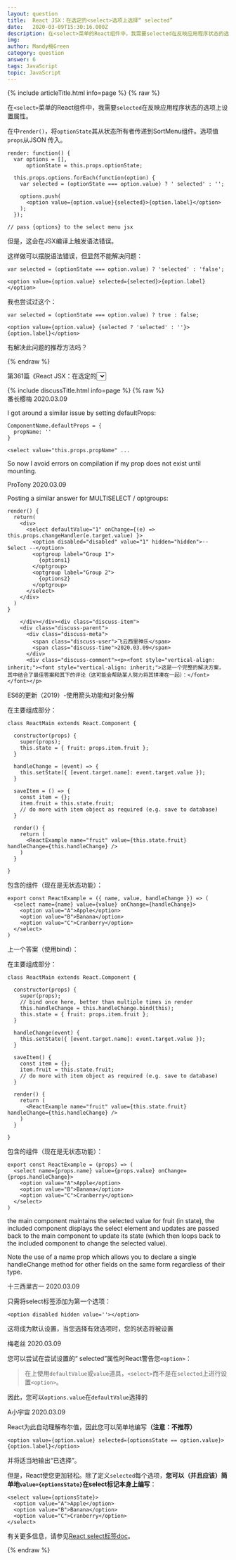 ```yaml
---
layout: question
title:  React JSX：在选定的<select>选项上选择“ selected”
date:   2020-03-09T15:30:16.000Z
description: 在<select>菜单的React组件中，我需要selected在反映应用程序状态的选项上设置属性。在中render()，将optionState其从...
img: 
author: Mandy梅Green
category: question
answer: 6
tags: JavaScript
topic: JavaScript
---
```

<div class="article-root">
  <div class="article">
    {% include articleTitle.html info=page %}
    {% raw %}
    <div class="article-content"><p><font style="vertical-align: inherit;"><font style="vertical-align: inherit;">在</font></font><code>&lt;select&gt;</code><font style="vertical-align: inherit;"><font style="vertical-align: inherit;">菜单</font><font style="vertical-align: inherit;">的React组件中</font><font style="vertical-align: inherit;">，我需要</font></font><code>selected</code><font style="vertical-align: inherit;"><font style="vertical-align: inherit;">在反映应用程序状态的选项上</font><font style="vertical-align: inherit;">设置</font><font style="vertical-align: inherit;">属性。</font></font></p>

<p><font style="vertical-align: inherit;"><font style="vertical-align: inherit;">在中</font></font><code>render()</code><font style="vertical-align: inherit;"><font style="vertical-align: inherit;">，将</font></font><code>optionState</code><font style="vertical-align: inherit;"><font style="vertical-align: inherit;">其从状态所有者传递到SortMenu组件。</font><font style="vertical-align: inherit;">选项值</font></font><code>props</code><font style="vertical-align: inherit;"><font style="vertical-align: inherit;">从JSON </font><font style="vertical-align: inherit;">传入</font><font style="vertical-align: inherit;">。</font></font></p>

<pre><code>render: function() {<font></font>
  var options = [],<font></font>
      optionState = this.props.optionState;<font></font>
<font></font>
  this.props.options.forEach(function(option) {<font></font>
    var selected = (optionState === option.value) ? ' selected' : '';<font></font>
<font></font>
    options.push(<font></font>
      &lt;option value={option.value}{selected}&gt;{option.label}&lt;/option&gt;<font></font>
    );<font></font>
  });<font></font>
<font></font>
// pass {options} to the select menu jsx<font></font>
</code></pre>

<p><font style="vertical-align: inherit;"><font style="vertical-align: inherit;">但是，这会在JSX编译上触发语法错误。</font></font></p>

<p><font style="vertical-align: inherit;"><font style="vertical-align: inherit;">这样做可以摆脱语法错误，但显然不能解决问题：</font></font></p>

<pre><code>var selected = (optionState === option.value) ? 'selected' : 'false';<font></font>
<font></font>
&lt;option value={option.value} selected={selected}&gt;{option.label}&lt;/option&gt;<font></font>
</code></pre>

<p><font style="vertical-align: inherit;"><font style="vertical-align: inherit;">我也尝试过这个：</font></font></p>

<pre><code>var selected = (optionState === option.value) ? true : false;<font></font>
<font></font>
&lt;option value={option.value} {selected ? 'selected' : ''}&gt;{option.label}&lt;/option&gt;<font></font>
</code></pre>

<p><font style="vertical-align: inherit;"><font style="vertical-align: inherit;">有解决此问题的推荐方法吗？</font></font></p></div>
    {% endraw %}
  </div>
  <p class="winter_mark">第361篇《React JSX：在选定的<select>选项上选择“ selected”》来自Winter(https://github.com/aiyld/aiyld.github.io)的站点</p>
  <div class="discuss-wrapper">
    {% include discussTitle.html info=page %}
    {% raw %}
    <div class="discuss-item">
        <div class="discuss-parent">
          <div class="discuss-meta">
            <span class="discuss-user">番长樱梅</span>
            <span class="discuss-time">2020.03.09</span>
          </div>
          <div class="discuss-comment"><p>I got around a similar issue by setting defaultProps:</p>

<pre><code>ComponentName.defaultProps = {<font></font>
  propName: ''<font></font>
}<font></font>
</code></pre>

<p><code>&lt;select value="this.props.propName" ...</code></p>

<p>So now I avoid errors on compilation if my prop does not exist until mounting.</p></div>
        </div></div><div class="discuss-item">
        <div class="discuss-parent">
          <div class="discuss-meta">
            <span class="discuss-user">ProTony</span>
            <span class="discuss-time">2020.03.09</span>
          </div>
          <div class="discuss-comment"><p>Posting a similar answer for MULTISELECT / optgroups:</p>

<pre><code>render() {<font></font>
  return(<font></font>
    &lt;div&gt;<font></font>
      &lt;select defaultValue="1" onChange={(e) =&gt; this.props.changeHandler(e.target.value) }&gt;<font></font>
        &lt;option disabled="disabled" value="1" hidden="hidden"&gt;-- Select --&lt;/option&gt;<font></font>
        &lt;optgroup label="Group 1"&gt;<font></font>
          {options1}<font></font>
        &lt;/optgroup&gt;<font></font>
        &lt;optgroup label="Group 2"&gt;<font></font>
          {options2}<font></font>
        &lt;/optgroup&gt;<font></font>
      &lt;/select&gt;<font></font>
    &lt;/div&gt;<font></font>
  )<font></font>
}<font></font>
</code></pre></div>
        </div></div><div class="discuss-item">
        <div class="discuss-parent">
          <div class="discuss-meta">
            <span class="discuss-user">飞云西里神乐</span>
            <span class="discuss-time">2020.03.09</span>
          </div>
          <div class="discuss-comment"><p><font style="vertical-align: inherit;"><font style="vertical-align: inherit;">这是一个完整的解决方案，其中结合了最佳答案和其下的评论（这可能会帮助某人努力将其拼凑在一起）：</font></font></p>

<p><font style="vertical-align: inherit;"><font style="vertical-align: inherit;">ES6的更新（2019）-使用箭头功能和对象分解</font></font></p>

<p><font style="vertical-align: inherit;"><font style="vertical-align: inherit;">在主要组成部分：</font></font></p>

<pre><code>class ReactMain extends React.Component {<font></font>
<font></font>
  constructor(props) {<font></font>
    super(props);<font></font>
    this.state = { fruit: props.item.fruit };<font></font>
  }<font></font>
<font></font>
  handleChange = (event) =&gt; {<font></font>
    this.setState({ [event.target.name]: event.target.value });<font></font>
  }<font></font>
<font></font>
  saveItem = () =&gt; {<font></font>
    const item = {};<font></font>
    item.fruit = this.state.fruit;<font></font>
    // do more with item object as required (e.g. save to database)<font></font>
  }<font></font>
<font></font>
  render() {<font></font>
    return (<font></font>
      &lt;ReactExample name="fruit" value={this.state.fruit} handleChange={this.handleChange} /&gt;<font></font>
    )<font></font>
  }<font></font>
<font></font>
}<font></font>
</code></pre>

<p><font style="vertical-align: inherit;"><font style="vertical-align: inherit;">包含的组件（现在是无状态功能）：</font></font></p>

<pre><code>export const ReactExample = ({ name, value, handleChange }) =&gt; (<font></font>
  &lt;select name={name} value={value} onChange={handleChange}&gt;<font></font>
    &lt;option value="A"&gt;Apple&lt;/option&gt;<font></font>
    &lt;option value="B"&gt;Banana&lt;/option&gt;<font></font>
    &lt;option value="C"&gt;Cranberry&lt;/option&gt;<font></font>
  &lt;/select&gt;<font></font>
)<font></font>
</code></pre>

<p><font style="vertical-align: inherit;"><font style="vertical-align: inherit;">上一个答案（使用bind）：</font></font></p>

<p><font style="vertical-align: inherit;"><font style="vertical-align: inherit;">在主要组成部分：</font></font></p>

<pre><code>class ReactMain extends React.Component {<font></font>
<font></font>
  constructor(props) {<font></font>
    super(props);<font></font>
    // bind once here, better than multiple times in render<font></font>
    this.handleChange = this.handleChange.bind(this);<font></font>
    this.state = { fruit: props.item.fruit };<font></font>
  }<font></font>
<font></font>
  handleChange(event) {<font></font>
    this.setState({ [event.target.name]: event.target.value });<font></font>
  }<font></font>
<font></font>
  saveItem() {<font></font>
    const item = {};<font></font>
    item.fruit = this.state.fruit;<font></font>
    // do more with item object as required (e.g. save to database)<font></font>
  }<font></font>
<font></font>
  render() {<font></font>
    return (<font></font>
      &lt;ReactExample name="fruit" value={this.state.fruit} handleChange={this.handleChange} /&gt;<font></font>
    )<font></font>
  }<font></font>
<font></font>
}<font></font>
</code></pre>

<p><font style="vertical-align: inherit;"><font style="vertical-align: inherit;">包含的组件（现在是无状态功能）：</font></font></p>

<pre><code>export const ReactExample = (props) =&gt; (<font></font>
  &lt;select name={props.name} value={props.value} onChange={props.handleChange}&gt;<font></font>
    &lt;option value="A"&gt;Apple&lt;/option&gt;<font></font>
    &lt;option value="B"&gt;Banana&lt;/option&gt;<font></font>
    &lt;option value="C"&gt;Cranberry&lt;/option&gt;<font></font>
  &lt;/select&gt;<font></font>
)<font></font>
</code></pre>

<p>the main component maintains the selected value for fruit (in state), the included component displays the select element and updates are passed back to the main component to update its state (which then loops back to the included component to change the selected value).</p>

<p>Note the use of a name prop which allows you to declare a single handleChange method for other fields on the same form regardless of their type.</p></div>
        </div></div><div class="discuss-item">
        <div class="discuss-parent">
          <div class="discuss-meta">
            <span class="discuss-user">十三西里古一</span>
            <span class="discuss-time">2020.03.09</span>
          </div>
          <div class="discuss-comment"><p><font style="vertical-align: inherit;"><font style="vertical-align: inherit;">只需将select标签添加为第一个选项：</font></font></p>

<pre><code>&lt;option disabled hidden value=''&gt;&lt;/option&gt;
</code></pre>

<p><font style="vertical-align: inherit;"><font style="vertical-align: inherit;">这将成为默认设置，当您选择有效选项时，您的状态将被设置</font></font></p></div>
        </div></div><div class="discuss-item">
        <div class="discuss-parent">
          <div class="discuss-meta">
            <span class="discuss-user">梅老丝</span>
            <span class="discuss-time">2020.03.09</span>
          </div>
          <div class="discuss-comment"><p><font style="vertical-align: inherit;"><font style="vertical-align: inherit;">您可以尝试在尝试设置的“ selected”属性时React警告您</font></font><code>&lt;option&gt;</code><font style="vertical-align: inherit;"><font style="vertical-align: inherit;">：</font></font></p>

<blockquote>
  <p><font style="vertical-align: inherit;"><font style="vertical-align: inherit;">在上使用</font></font><code>defaultValue</code><font style="vertical-align: inherit;"><font style="vertical-align: inherit;">或</font></font><code>value</code><font style="vertical-align: inherit;"><font style="vertical-align: inherit;">道具，</font></font><code>&lt;select&gt;</code><font style="vertical-align: inherit;"><font style="vertical-align: inherit;">而不是在</font></font><code>selected</code><font style="vertical-align: inherit;"><font style="vertical-align: inherit;">上</font><font style="vertical-align: inherit;">进行设置</font></font><code>&lt;option&gt;</code><font style="vertical-align: inherit;"><font style="vertical-align: inherit;">。</font></font></p>
</blockquote>

<p><font style="vertical-align: inherit;"><font style="vertical-align: inherit;">因此，您可以</font></font><code>options.value</code><font style="vertical-align: inherit;"><font style="vertical-align: inherit;">在</font></font><code>defaultValue</code><font style="vertical-align: inherit;"><font style="vertical-align: inherit;">选择的</font></font></p></div>
        </div></div><div class="discuss-item">
        <div class="discuss-parent">
          <div class="discuss-meta">
            <span class="discuss-user">A小宇宙</span>
            <span class="discuss-time">2020.03.09</span>
          </div>
          <div class="discuss-comment"><p><font style="vertical-align: inherit;"><font style="vertical-align: inherit;">React为此自动理解布尔值，因此您可以简单地编写</font></font><strong><font style="vertical-align: inherit;"><font style="vertical-align: inherit;">（注意：不推荐）</font></font></strong></p>

<pre><code>&lt;option value={option.value} selected={optionsState == option.value}&gt;{option.label}&lt;/option&gt;
</code></pre>

<p><font style="vertical-align: inherit;"><font style="vertical-align: inherit;">并将适当地输出“已选择”。</font></font></p>

<p><font style="vertical-align: inherit;"><font style="vertical-align: inherit;">但是，React使您更加轻松。</font><font style="vertical-align: inherit;">除了定义</font></font><code>selected</code><font style="vertical-align: inherit;"><font style="vertical-align: inherit;">每个选项，</font></font><strong><font style="vertical-align: inherit;"><font style="vertical-align: inherit;">您可以（并且应该）简单地</font></font><code>value={optionsState}</code><font style="vertical-align: inherit;"><font style="vertical-align: inherit;">在select标记本身上</font><font style="vertical-align: inherit;">编写</font></font></strong><font style="vertical-align: inherit;"><font style="vertical-align: inherit;">：</font></font></p>

<pre><code>&lt;select value={optionsState}&gt;<font></font>
  &lt;option value="A"&gt;Apple&lt;/option&gt;<font></font>
  &lt;option value="B"&gt;Banana&lt;/option&gt;<font></font>
  &lt;option value="C"&gt;Cranberry&lt;/option&gt;<font></font>
&lt;/select&gt;<font></font>
</code></pre>

<p><font style="vertical-align: inherit;"><font style="vertical-align: inherit;">有关更多信息，请参见</font></font><a href="https://reactjs.org/docs/forms.html#the-select-tag" rel="noreferrer"><font style="vertical-align: inherit;"><font style="vertical-align: inherit;">React select标签doc</font></font></a><font style="vertical-align: inherit;"><font style="vertical-align: inherit;">。</font></font></p></div>
        </div></div>
    {% endraw %}
  </div>
<div>
